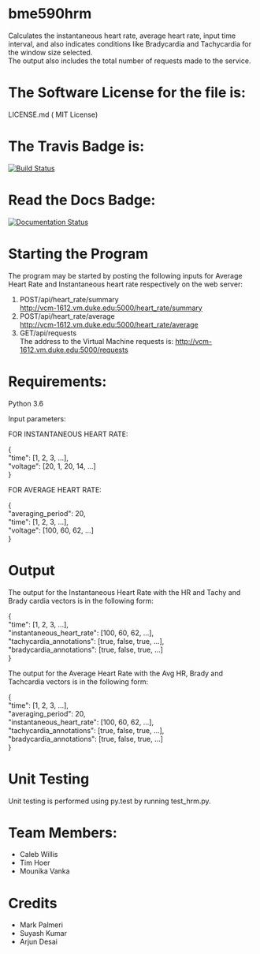 # bme590hrm 
Calculates the instantaneous heart rate, average heart rate, input time interval, and also indicates conditions like Bradycardia and Tachycardia for the window size selected. <br />
The output also includes the total number of requests made to the service.


The Software License for the file is:
=========
LICENSE.md ( MIT License)

The Travis Badge is:
=========
[![Build Status](https://travis-ci.org/MounikaVanka/bme590hrm.svg?branch=master)](https://travis-ci.org/MounikaVanka/bme590hrm)

Read the Docs Badge:
=========
<a href='http://bmehrmproject.readthedocs.io/en/latest/?badge=latest'>
    <img src='https://readthedocs.org/projects/bmehrmproject/badge/?version=latest' alt='Documentation Status' />
</a>   


Starting the Program
=========
The program may be started by posting the following inputs for Average Heart Rate and Instantaneous heart rate respectively on the web server:
1. POST/api/heart_rate/summary <br />
http://vcm-1612.vm.duke.edu:5000/heart_rate/summary
2. POST/api/heart_rate/average <br />
http://vcm-1612.vm.duke.edu:5000/heart_rate/average
3. GET/api/requests <br />
The address to the Virtual Machine requests is:
http://vcm-1612.vm.duke.edu:5000/requests


Requirements:
=========
Python 3.6

Input parameters:

FOR INSTANTANEOUS HEART RATE: 

{ <br />
    "time": [1, 2, 3, ...],      
    "voltage": [20, 1, 20, 14, ...]  
} 

FOR AVERAGE HEART RATE: 

{ <br />
    "averaging_period": 20, <br />
    "time": [1, 2, 3, ...], <br />
    "voltage": [100, 60, 62, ...]  <br />
} <br />
  


Output
=========
The output for the Instantaneous Heart Rate with the HR and Tachy and Brady cardia vectors is in the following form:

{ <br />
    "time": [1, 2, 3, ...], <br />
    "instantaneous_heart_rate": [100, 60, 62, ...], <br />
    "tachycardia_annotations": [true, false, true, ...], <br />
    "bradycardia_annotations": [true, false, true, ...] <br />
} <br />

The output for the Average Heart Rate with the Avg HR, Brady and Tachcardia vectors is in the following form:

{ <br />
    "time": [1, 2, 3, ...], <br />
    "averaging_period": 20, <br />
    "instantaneous_heart_rate": [100, 60, 62, ...], <br />
    "tachycardia_annotations": [true, false, true, ...], <br />
    "bradycardia_annotations": [true, false, true, ...] <br />
} <br />



Unit Testing
=========
Unit testing is performed using py.test by running test_hrm.py.

Team Members:
======
+ Caleb Willis
+ Tim Hoer
+ Mounika Vanka


Credits
=======
* Mark Palmeri
* Suyash Kumar
* Arjun Desai


